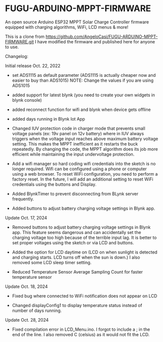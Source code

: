 # FUGU-ARDUINO-MPPT-FIRMWARE
An open source Arduino ESP32 MPPT Solar Charge Controller firmware equipped with charging algorithms, WiFi, LCD menus &amp; more!

This is a clone from https://github.com/AngeloCasi/FUGU-ARDUINO-MPPT-FIRMWARE.git
I have modified the firmware and published here for anyone to use.

Changelog:

Initial release Oct. 22, 2022

* set ADS1115 as default parameter (ADS1115 is actually cheaper now and easier to buy than ADS1015) NOTE: Change the values if you are using ADS1015

* added support for latest blynk (you need to create your own widgets in blynk console)

* added reconnect function for wifi and blynk when device gets offline

* added days running in Blynk Iot App

* Changed IUV protection code in charger mode that prevents small voltage panels (ex: 19v panel on 12v battery) where in IUV always triggers when the voltage input reaches above maximum battery voltage setting. This makes the MPPT inefficient as it restarts the buck repeatedly. By changing the code, the MPPT algorithm does its job more efficient while maintaining the input undervoltage protection.

* Add a wifi manager so hard coding wifi credentials into the sketch is no longer required. Wifi can be configured using a phone or computer using a web browser. To reset WiFi configuration, you need to perform a factory reset. In the future, I will add an additional setting to reset WiFi credentials using the buttons and Display.

* Added BlynkTimer to prevent disconnecting from BLynk server frequently.

* Added buttons to adjust battery charging voltage settings in Blynk app.

Update Oct. 17, 2024

* Removed buttons to adjust battery charging voltage settings in Blynk app. This feature seems dangerous and can accidentally set the charging voltage too high because of the terrible input lag. It is better to set proper voltages using the sketch or via LCD and buttons.

* Added the option for LCD daytime on (LCD on when sunlight is detected and charging starts. LCD turns off when the sun is down.) I also removed some LCD sleep timer setting.

* Reduced Temperature Sensor Average Sampling Count for faster temperature sensor

Update Oct. 18, 2024

* Fixed bug where connected to WiFi notification does not appear on LCD

* Changed displayConfig1 to display temperature status instead of number of days running.

Update Oct. 28, 2024

* Fixed compilation error in LCD_Menu.ino. I forgot to include a ; in the end of the line. I also removed C (celsius) as it would not fit the LCD.
